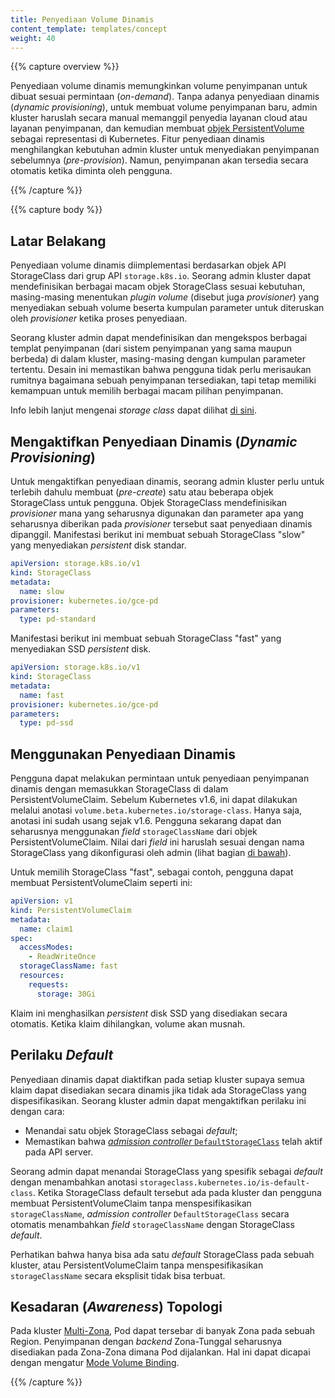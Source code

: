 ```yaml
---
title: Penyediaan Volume Dinamis
content_template: templates/concept
weight: 40
---
```


{{% capture overview %}}

Penyediaan volume dinamis memungkinkan volume penyimpanan untuk dibuat sesuai permintaan (_on-demand_).
Tanpa adanya penyediaan dinamis (_dynamic provisioning_), untuk membuat volume penyimpanan baru, admin kluster haruslah secara manual
memanggil penyedia layanan cloud atau layanan penyimpanan, dan kemudian membuat [objek PersistentVolume](/docs/concepts/storage/persistent-volumes/)
sebagai representasi di Kubernetes. Fitur penyediaan dinamis menghilangkan kebutuhan admin kluster untuk menyediakan
penyimpanan sebelumnya (_pre-provision_). Namun, penyimpanan akan tersedia secara otomatis
ketika diminta oleh pengguna.

{{% /capture %}}


{{% capture body %}}

## Latar Belakang

Penyediaan volume dinamis diimplementasi berdasarkan objek API StorageClass dari
grup API `storage.k8s.io`. Seorang admin kluster dapat mendefinisikan berbagai macam
objek StorageClass sesuai kebutuhan, masing-masing menentukan *plugin volume* (disebut
juga *provisioner*) yang menyediakan sebuah volume beserta kumpulan parameter untuk
diteruskan oleh _provisioner_ ketika proses penyediaan.

Seorang kluster admin dapat mendefinisikan dan mengekspos berbagai templat penyimpanan
(dari sistem penyimpanan yang sama maupun berbeda) di dalam kluster, masing-masing dengan
kumpulan parameter tertentu. Desain ini memastikan bahwa pengguna tidak perlu merisaukan
rumitnya bagaimana sebuah penyimpanan tersediakan, tapi tetap memiliki kemampuan untuk
memilih berbagai macam pilihan penyimpanan.

Info lebih lanjut mengenai _storage class_ dapat dilihat [di sini](/docs/concepts/storage/storage-classes/).

## Mengaktifkan Penyediaan Dinamis (_Dynamic Provisioning_)

Untuk mengaktifkan penyediaan dinamis, seorang admin kluster perlu untuk
terlebih dahulu membuat (_pre-create_) satu atau beberapa objek StorageClass
untuk pengguna.
Objek StorageClass mendefinisikan _provisioner_ mana yang seharusnya digunakan
dan parameter apa yang seharusnya diberikan pada _provisioner_ tersebut saat
penyediaan dinamis dipanggil.
Manifestasi berikut ini membuat sebuah StorageClass "slow" yang
menyediakan _persistent_ disk standar.

```yaml
apiVersion: storage.k8s.io/v1
kind: StorageClass
metadata:
  name: slow
provisioner: kubernetes.io/gce-pd
parameters:
  type: pd-standard
```

Manifestasi berikut ini membuat sebuah StorageClass "fast" yang menyediakan
SSD _persistent_ disk.

```yaml
apiVersion: storage.k8s.io/v1
kind: StorageClass
metadata:
  name: fast
provisioner: kubernetes.io/gce-pd
parameters:
  type: pd-ssd
```

## Menggunakan Penyediaan Dinamis

Pengguna dapat melakukan permintaan untuk penyediaan penyimpanan dinamis dengan
memasukkan StorageClass di dalam PersistentVolumeClaim. Sebelum Kubernetes v1.6,
ini dapat dilakukan melalui anotasi `volume.beta.kubernetes.io/storage-class`.
Hanya saja, anotasi ini sudah usang sejak v1.6. Pengguna sekarang dapat dan seharusnya
menggunakan _field_ `storageClassName` dari objek PersistentVolumeClaim. Nilai
dari _field_ ini haruslah sesuai dengan nama StorageClass yang dikonfigurasi oleh
admin (lihat bagian [di bawah](#enabling-dynamic-provisioning)).

Untuk memilih StorageClass "fast", sebagai contoh, pengguna dapat membuat
PersistentVolumeClaim seperti ini:

```yaml
apiVersion: v1
kind: PersistentVolumeClaim
metadata:
  name: claim1
spec:
  accessModes:
    - ReadWriteOnce
  storageClassName: fast
  resources:
    requests:
      storage: 30Gi
```

Klaim ini menghasilkan _persistent_ disk SSD yang disediakan secara otomatis.
Ketika klaim dihilangkan, volume akan musnah.

## Perilaku _Default_

Penyediaan dinamis dapat diaktifkan pada setiap kluster supaya semua klaim
dapat disediakan secara dinamis jika tidak ada StorageClass yang dispesifikasikan.
Seorang kluster admin dapat mengaktifkan perilaku ini dengan cara:

- Menandai satu objek StorageClass sebagai _default_;
- Memastikan bahwa [_admission controller_ `DefaultStorageClass`](/docs/reference/access-authn-authz/admission-controllers/#defaultstorageclass)
  telah aktif pada API server.

Seorang admin dapat menandai StorageClass yang spesifik sebagai _default_ dengan menambahkan
anotasi `storageclass.kubernetes.io/is-default-class`.
Ketika StorageClass default tersebut ada pada kluster dan pengguna membuat PersistentVolumeClaim
tanpa menspesifikasikan `storageClassName`, _admission controller_ `DefaultStorageClass` secara
otomatis menambahkan _field_ `storageClassName` dengan StorageClass _default_.

Perhatikan bahwa hanya bisa ada satu _default_ StorageClass pada sebuah kluster,
atau PersistentVolumeClaim tanpa menspesifikasikan `storageClassName` secara eksplisit
tidak bisa terbuat.

## Kesadaran (_Awareness_) Topologi

Pada kluster [Multi-Zona](/docs/setup/multiple-zones), Pod dapat tersebar di banyak Zona
pada sebuah Region. Penyimpanan dengan *backend* Zona-Tunggal seharusnya disediakan pada
Zona-Zona dimana Pod dijalankan. Hal ini dapat dicapai dengan mengatur 
[Mode Volume Binding](/docs/concepts/storage/storage-classes/#volume-binding-mode).

{{% /capture %}}
